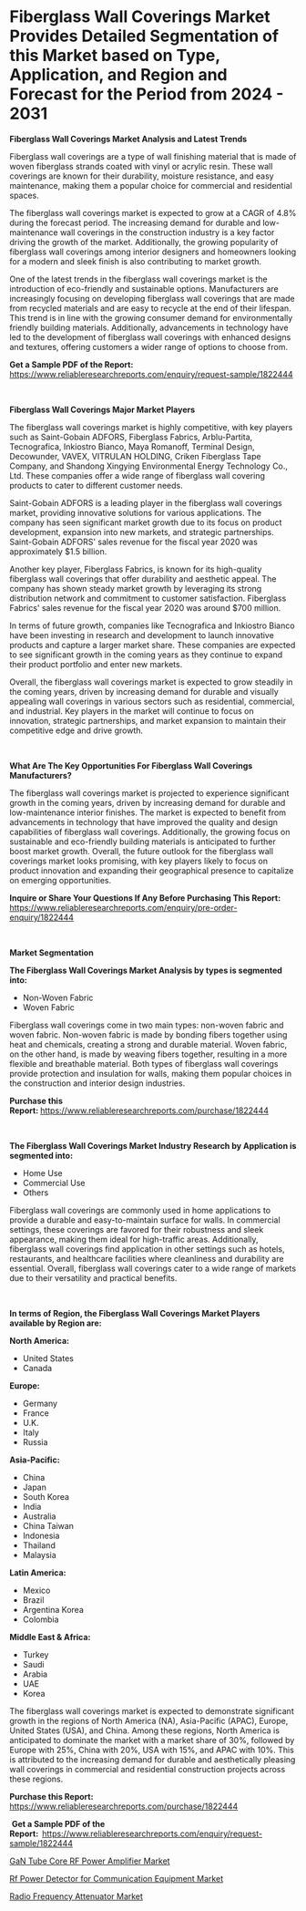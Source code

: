 <p><h1>Fiberglass Wall Coverings Market Provides Detailed Segmentation of this Market based on Type, Application, and Region and Forecast for the Period from 2024 - 2031</h1></p><p><strong>Fiberglass Wall Coverings Market Analysis and Latest Trends</strong></p>
<p><p>Fiberglass wall coverings are a type of wall finishing material that is made of woven fiberglass strands coated with vinyl or acrylic resin. These wall coverings are known for their durability, moisture resistance, and easy maintenance, making them a popular choice for commercial and residential spaces.</p><p>The fiberglass wall coverings market is expected to grow at a CAGR of 4.8% during the forecast period. The increasing demand for durable and low-maintenance wall coverings in the construction industry is a key factor driving the growth of the market. Additionally, the growing popularity of fiberglass wall coverings among interior designers and homeowners looking for a modern and sleek finish is also contributing to market growth.</p><p>One of the latest trends in the fiberglass wall coverings market is the introduction of eco-friendly and sustainable options. Manufacturers are increasingly focusing on developing fiberglass wall coverings that are made from recycled materials and are easy to recycle at the end of their lifespan. This trend is in line with the growing consumer demand for environmentally friendly building materials. Additionally, advancements in technology have led to the development of fiberglass wall coverings with enhanced designs and textures, offering customers a wider range of options to choose from.</p></p>
<p><strong>Get a Sample PDF of the Report:&nbsp;</strong> <a href="https://www.reliableresearchreports.com/enquiry/request-sample/1822444">https://www.reliableresearchreports.com/enquiry/request-sample/1822444</a></p>
<p>&nbsp;</p>
<p><strong>Fiberglass Wall Coverings Major Market Players</strong></p>
<p><p>The fiberglass wall coverings market is highly competitive, with key players such as Saint-Gobain ADFORS, Fiberglass Fabrics, Arblu-Partita, Tecnografica, Inkiostro Bianco, Maya Romanoff, Terminal Design, Decowunder, VAVEX, VITRULAN HOLDING, Criken Fiberglass Tape Company, and Shandong Xingying Environmental Energy Technology Co., Ltd. These companies offer a wide range of fiberglass wall covering products to cater to different customer needs.</p><p>Saint-Gobain ADFORS is a leading player in the fiberglass wall coverings market, providing innovative solutions for various applications. The company has seen significant market growth due to its focus on product development, expansion into new markets, and strategic partnerships. Saint-Gobain ADFORS' sales revenue for the fiscal year 2020 was approximately $1.5 billion.</p><p>Another key player, Fiberglass Fabrics, is known for its high-quality fiberglass wall coverings that offer durability and aesthetic appeal. The company has shown steady market growth by leveraging its strong distribution network and commitment to customer satisfaction. Fiberglass Fabrics' sales revenue for the fiscal year 2020 was around $700 million.</p><p>In terms of future growth, companies like Tecnografica and Inkiostro Bianco have been investing in research and development to launch innovative products and capture a larger market share. These companies are expected to see significant growth in the coming years as they continue to expand their product portfolio and enter new markets.</p><p>Overall, the fiberglass wall coverings market is expected to grow steadily in the coming years, driven by increasing demand for durable and visually appealing wall coverings in various sectors such as residential, commercial, and industrial. Key players in the market will continue to focus on innovation, strategic partnerships, and market expansion to maintain their competitive edge and drive growth.</p></p>
<p>&nbsp;</p>
<p><strong>What Are The Key Opportunities For Fiberglass Wall Coverings Manufacturers?</strong></p>
<p><p>The fiberglass wall coverings market is projected to experience significant growth in the coming years, driven by increasing demand for durable and low-maintenance interior finishes. The market is expected to benefit from advancements in technology that have improved the quality and design capabilities of fiberglass wall coverings. Additionally, the growing focus on sustainable and eco-friendly building materials is anticipated to further boost market growth. Overall, the future outlook for the fiberglass wall coverings market looks promising, with key players likely to focus on product innovation and expanding their geographical presence to capitalize on emerging opportunities.</p></p>
<p><strong>Inquire or Share Your Questions If Any Before Purchasing This Report:</strong> <a href="https://www.reliableresearchreports.com/enquiry/pre-order-enquiry/1822444">https://www.reliableresearchreports.com/enquiry/pre-order-enquiry/1822444</a></p>
<p>&nbsp;</p>
<p><strong>Market Segmentation</strong></p>
<p><strong>The Fiberglass Wall Coverings Market Analysis by types is segmented into:</strong></p>
<p><ul><li>Non-Woven Fabric</li><li>Woven Fabric</li></ul></p>
<p><p>Fiberglass wall coverings come in two main types: non-woven fabric and woven fabric. Non-woven fabric is made by bonding fibers together using heat and chemicals, creating a strong and durable material. Woven fabric, on the other hand, is made by weaving fibers together, resulting in a more flexible and breathable material. Both types of fiberglass wall coverings provide protection and insulation for walls, making them popular choices in the construction and interior design industries.</p></p>
<p><strong>Purchase this Report:&nbsp;</strong><a href="https://www.reliableresearchreports.com/purchase/1822444">https://www.reliableresearchreports.com/purchase/1822444</a></p>
<p>&nbsp;</p>
<p><strong>The Fiberglass Wall Coverings Market Industry Research by Application is segmented into:</strong></p>
<p><ul><li>Home Use</li><li>Commercial Use</li><li>Others</li></ul></p>
<p><p>Fiberglass wall coverings are commonly used in home applications to provide a durable and easy-to-maintain surface for walls. In commercial settings, these coverings are favored for their robustness and sleek appearance, making them ideal for high-traffic areas. Additionally, fiberglass wall coverings find application in other settings such as hotels, restaurants, and healthcare facilities where cleanliness and durability are essential. Overall, fiberglass wall coverings cater to a wide range of markets due to their versatility and practical benefits.</p></p>
<p>&nbsp;</p>
<p><strong>In terms of Region, the Fiberglass Wall Coverings Market Players available by Region are:</strong></p>
<p>
    <p> <strong> North America: </strong>
        <ul>
            <li>United States</li>
            <li>Canada</li>
        </ul>
        </p> 
    <p> <strong> Europe: </strong>
        <ul>
            <li>Germany</li>
            <li>France</li>
            <li>U.K.</li>
            <li>Italy</li>
            <li>Russia</li>
        </ul>
        </p> 
    <p> <strong> Asia-Pacific: </strong>
        <ul>
            <li>China</li>
            <li>Japan</li>
            <li>South Korea</li>
            <li>India</li>
            <li>Australia</li>
            <li>China Taiwan</li>
            <li>Indonesia</li>
            <li>Thailand</li>
            <li>Malaysia</li>
        </ul>
        </p> 
    <p> <strong> Latin America: </strong>
        <ul>
            <li>Mexico</li>
            <li>Brazil</li>
            <li>Argentina Korea</li>
            <li>Colombia</li>
        </ul>
        </p> 
    <p> <strong> Middle East & Africa: </strong>
        <ul>
            <li>Turkey</li>
            <li>Saudi</li>
            <li>Arabia</li>
            <li>UAE</li>
            <li>Korea</li>
        </ul>
    </p>
    </p>
<p><p>The fiberglass wall coverings market is expected to demonstrate significant growth in the regions of North America (NA), Asia-Pacific (APAC), Europe, United States (USA), and China. Among these regions, North America is anticipated to dominate the market with a market share of 30%, followed by Europe with 25%, China with 20%, USA with 15%, and APAC with 10%. This is attributed to the increasing demand for durable and aesthetically pleasing wall coverings in commercial and residential construction projects across these regions.</p></p>
<p><strong>Purchase this Report: </strong><a href="https://www.reliableresearchreports.com/purchase/1822444">https://www.reliableresearchreports.com/purchase/1822444</a></p>
<p>&nbsp;<strong>Get a Sample PDF of the Report:&nbsp;&nbsp;</strong><a href="https://www.reliableresearchreports.com/enquiry/request-sample/1822444">https://www.reliableresearchreports.com/enquiry/request-sample/1822444</a></p>
<p><strong></strong></p>
<p><p><a href="https://view.publitas.com/reportprime-1/gan-tube-core-rf-power-amplifier-market-size-and-growth-market-segmentation-regional-and-country-breakdowns-and-market-trends-for-period-from-2023-2030/">GaN Tube Core RF Power Amplifier Market</a></p><p><a href="https://view.publitas.com/reportprime-1/rf-power-detector-for-communication-equipment-market-dynamics-2023-2030-also-about-its-market-trends-projections-and-opportunities/">Rf Power Detector for Communication Equipment Market</a></p><p><a href="https://view.publitas.com/reportprime-1/radio-frequency-attenuator-market-size-reflecting-a-forecast-till-2030-market-by-type-by-application-and-by-geography/">Radio Frequency Attenuator Market</a></p></p>